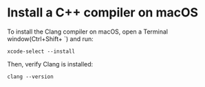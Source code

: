 <h1 data-loc-id="walkthough.mac.install.compiler">Install a C++ compiler on macOS</h1>
<p>To install the Clang compiler on macOS, open a Terminal window(Ctrl+Shift+ `) and run:</p>
<pre><code class="lang-bash">xcode-<span class="hljs-keyword">select</span> <span class="hljs-comment">--install</span>
</code></pre>
<p data-loc-id="walkthough.mac.text2">Then, verify Clang is installed:</p>
<pre><code class="lang-bash">clang <span class="hljs-comment">--version</span>
</code></pre>
